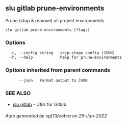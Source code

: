 ## slu gitlab prune-environments

Prune (stop & remove) all project environments

```
slu gitlab prune-environments [flags]
```

### Options

```
  -c, --config string   skip-stage config (JSON)
  -h, --help            help for prune-environments
```

### Options inherited from parent commands

```
      --json   Format output to JSON
```

### SEE ALSO

* [slu gitlab](slu_gitlab.md)	 - Utils for Gitlab

###### Auto generated by spf13/cobra on 29-Jan-2022

